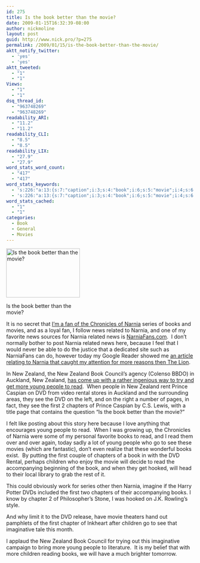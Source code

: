 ```yaml
---
id: 275
title: Is the book better than the movie?
date: 2009-01-15T16:32:39-08:00
author: nickmoline
layout: post
guid: http://www.nick.pro/?p=275
permalink: /2009/01/15/is-the-book-better-than-the-movie/
aktt_notify_twitter:
  - 'yes'
  - 'yes'
aktt_tweeted:
  - "1"
  - "1"
Views:
  - "1"
  - "1"
dsq_thread_id:
  - "963748269"
  - "963748269"
readability_ARI:
  - "11.2"
  - "11.2"
readability_CLI:
  - "8.5"
  - "8.5"
readability_LIX:
  - "27.9"
  - "27.9"
word_stats_word_count:
  - "417"
  - "417"
word_stats_keywords:
  - 's:226:"a:13:{s:7:"caption";i:3;s:4:"book";i:6;s:5:"movie";i:4;s:6:"narnia";i:7;s:5:"books";i:5;s:4:"news";i:4;s:7:"related";i:3;s:7:"zealand";i:5;s:5:"young";i:4;s:6:"people";i:5;s:4:"read";i:5;s:8:"chapters";i:3;s:8:"children";i:3;}";'
  - 's:226:"a:13:{s:7:"caption";i:3;s:4:"book";i:6;s:5:"movie";i:4;s:6:"narnia";i:7;s:5:"books";i:5;s:4:"news";i:4;s:7:"related";i:3;s:7:"zealand";i:5;s:5:"young";i:4;s:6:"people";i:5;s:4:"read";i:5;s:8:"chapters";i:3;s:8:"children";i:3;}";'
word_stats_cached:
  - "1"
  - "1"
categories:
  - Book
  - General
  - Movies
---
```

<div id="attachment_274" style="width: 207px" class="wp-caption alignright">
  <a href="http://www.narniafans.com/archives/2921" class="broken_link"><img aria-describedby="caption-attachment-274" class="size-full wp-image-274" title="caspian-book-dvd" src="https://i2.wp.com/www.nick.pro/wp-content/uploads/2009/01/caspian-book-dvd.jpg?resize=197%2C131&#038;ssl=1" alt="Is the book better than the movie?" width="197" height="131" data-recalc-dims="1" /></a>
  
  <p id="caption-attachment-274" class="wp-caption-text">
    Is the book better than the movie?
  </p>
</div>

It is no secret that <a title="Posts on Nick.pro Tagged Narnia" href="https://www.nick.pro/tag/narnia/" target="_blank">I&#8217;m a fan of the Chronicles of Narnia</a> series of books and movies, and as a loyal fan, I follow news related to Narnia, and one of my favorite news sources for Narnia related news is <a title="Narnia Fans.com - Created by and for Fans of C.S. Lewis" href="http://www.narniafans.com/" target="_blank">NarniaFans.com</a>.  I don&#8217;t normally bother to post Narnia related news here, because I feel that I would never be able to do the justice that a dedicated site such as NarniaFans can do, however today my Google Reader showed me <a href="http://www.narniafans.com/archives/2921" target="_blank" class="broken_link">an article relating to Narnia that caught my attention for more reasons then The Lion</a>.

In New Zealand, the New Zealand Book Council&#8217;s agency (Colenso BBDO) in Auckland, New Zealand, <a href="http://www.narniafans.com/archives/2921" target="_blank" class="broken_link">has come up with a rather ingenious way to try and get more young people to read</a>.  When people in New Zealand rent Prince Caspian on DVD from video rental stores in Auckland and the surrounding areas, they see the DVD on the left, and on the right a number of pages, in fact, they see the first 2 chapters of Prince Caspian by C.S. Lewis, with a title page that contains the question &#8220;Is the book better than the movie?&#8221;

I felt like posting about this story here because I love anything that encourages young people to read.  When I was growing up, the Chronicles of Narnia were some of my personal favorite books to read, and I read them over and over again, today sadly a lot of young people who go to see these movies (which are fantastic), don&#8217;t even realize that these wonderful books exist.  By putting the first couple of chapters of a book in with the DVD Rental, perhaps children who enjoy the movie will decide to read the accompanying beginning of the book, and when they get hooked, will head to their local library to grab the rest of it.

This could obviously work for series other then Narnia, imagine if the Harry Potter DVDs included the first two chapters of their accompanying books. I know by chapter 2 of Philosopher&#8217;s Stone, I was hooked on J.K. Rowling&#8217;s style.

And why limit it to the DVD release, have movie theaters hand out pamphlets of the first chapter of Inkheart after children go to see that imaginative tale this month.

I applaud the New Zealand Book Council for trying out this imaginative campaign to bring more young people to literature.  It is my belief that with more children reading books, we will have a much brighter tomorrow.